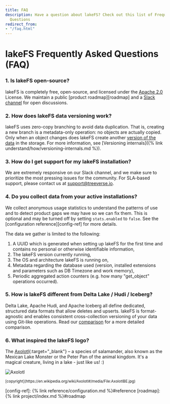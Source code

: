 ```yaml
---
title: FAQ
description: Have a question about lakeFS? Check out this list of Frequently Asked
  Questions
redirect_from:
- "/faq.html"
---
```


# lakeFS Frequently Asked Questions (FAQ)

### 1. Is lakeFS open-source?
lakeFS is completely free, open-source, and licensed under the [Apache 2.0](https://www.apache.org/licenses/LICENSE-2.0) License. We maintain a public [product roadmap][roadmap] and a [Slack channel](https://lakefs.io/slack) for open discussions.

### 2. How does lakeFS data versioning work?
lakeFS uses zero-copy branching to avoid data duplication. That is, creating a new branch is a metadata-only operation: no objects are actually copied. Only when an object changes does lakeFS create another [version of the data](https://lakefs.io/blog/data-versioning/) in the storage. For more information, see [Versioning internals]({% link understand/how/versioning-internals.md %}).

### 3. How do I get support for my lakeFS installation?
We are extremely responsive on our Slack channel, and we make sure to prioritize the most pressing issues for the community. For SLA-based support, please contact us at [support@treeverse.io](mailto:support@treeverse.io).

### 4. Do you collect data from your active installations?
We collect anonymous usage statistics to understand the patterns of use and to detect product gaps we may have so we can fix them. This is optional and may be turned off by setting `stats.enabled` to `false`. See the [configuration reference][config-ref] for more details.


The data we gather is limited to the following:
1. A UUID which is generated when setting up lakeFS for the first time and contains no personal or otherwise identifiable information,
1. The lakeFS version currently running,
1. The OS and architecture lakeFS is running on,
1. Metadata regarding the database used (version, installed extensions and parameters such as DB Timezone and work memory),
1. Periodic aggregated action counters (e.g. how many "get_object" operations occurred).

### 5. How is lakeFS different from Delta Lake / Hudi / Iceberg?
Delta Lake, Apache Hudi, and Apache Iceberg all define dedicated, structured data formats that allow deletes and upserts. lakeFS is format-agnostic and enables consistent cross-collection versioning of your data using Git-like operations. Read our [comparison](https://lakefs.io/blog/hudi-iceberg-and-delta-lake-data-lake-table-formats-compared/) for a more detailed comparison. 

### 6. What inspired the lakeFS logo?
The [Axolotl](https://en.wikipedia.org/wiki/Axolotl){:target="_blank"} – a species of salamander, also known as the Mexican Lake Monster or the Peter Pan of the animal kingdom. It's a magical creature, living in a lake - just like us! :)

![Axolotl](https://upload.wikimedia.org/wikipedia/commons/f/f6/AxolotlBE.jpg)

<small>
    [copyright](https://en.wikipedia.org/wiki/Axolotl#/media/File:AxolotlBE.jpg)
</small>

[config-ref]:  {% link reference/configuration.md %}#reference
[roadmap]:  {% link project/index.md %}#roadmap
